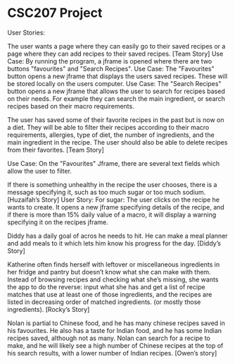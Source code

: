 # CSC207 Project
User Stories: 

The user wants a page where they can easily go to their saved recipes or a page where they can add recipes to their saved recipes. [Team Story]
Use Case: By running the program, a jframe is opened where there are two buttons "favourites" and "Search Recipes".
Use Case: The "Favourites" button opens a new jframe that displays the users saved recipes. These will be stored locally on the users computer.
Use Case: The "Search Recipes" button opens a new jframe that allows the user to search for recipes based on their needs. For example they can search the main ingredient, or search recipes based on their macro requirements.

The user has saved some of their favorite recipes in the past but is now on a diet. They will be able to filter their recipes according to their macro requirements, allergies, type of diet, the number of ingredients, and the main ingredient in the recipe. The user should also be able to delete recipes from their favorites. [Team Story] 

Use Case: On the "Favourites" Jframe, there are several text fields which allow the user to filter.

If there is something unhealthy in the recipe the user chooses, there is a message specifying it, such as too much sugar or too much sodium. [Huzaifah’s Story] 
User Story: For sugar: The user clicks on the recipe he wants to create. It opens a new jframe specifying details of the recipe, and if there is more than 15% daily value of a macro, it will display a warning specifying it on the recipes jframe.

Diddy has a daily goal of acros he needs to hit. He can make a meal planner and add meals to it which lets him know his progress for the day. [Diddy’s Story] 

Katherine often finds herself with leftover or miscellaneous ingredients in her fridge and pantry but doesn’t know what she can make with them. Instead of browsing recipes and checking what she’s missing, she wants the app to do the reverse: input what she has and get a list of recipe matches that use at least one of those ingredients, and the recipes are listed in decreasing order of matched ingredients. (or mostly those ingredients). [Rocky’s Story]  

Nolan is partial to Chinese food, and he has many chinese recipes saved in his favourites. He also has a taste for Indian food, and he has some Indian recipes saved, although not as many. Nolan can search for a recipe to make, and he will likely see a high number of Chinese recipes at the top of his search results, with a lower number of Indian recipes. [Owen’s story] 
